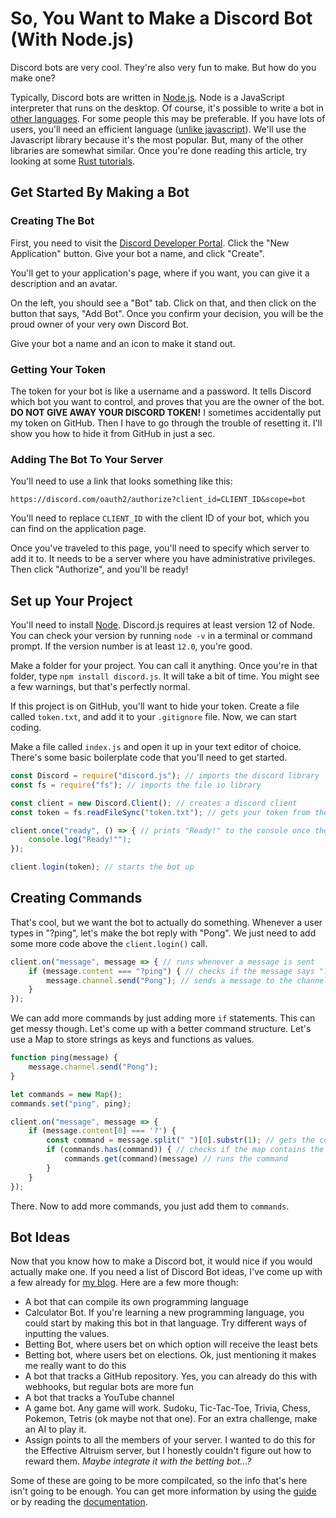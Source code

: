 # So, You Want to Make a Discord Bot (With Node.js)

Discord bots are very cool. They're also very fun to make. But how do you make one?

Typically, Discord bots are written in [Node.js](https://nodejs.org/en/). Node is a JavaScript interpreter that runs on the desktop. Of course, it's possible to write a bot in [other languages](https://discordapi.com/unofficial/libs.html). For some people this may be preferable. If you have lots of users, you'll need an efficient language ([unlike javascript](https://benchmarksgame-team.pages.debian.net/benchmarksgame/fastest/node-gpp.html)). We'll use the Javascript library because it's the most popular. But, many of the other libraries are somewhat similar. Once you're done reading this article, try looking at some [Rust tutorials](https://www.youtube.com/watch?v=sOA6rSRCqPw&list=PLPwSz_Jcam3xVjrTAYgIHvf1Jq94yrRXp).

## Get Started By Making a Bot

### Creating The Bot

First, you need to visit the [Discord Developer Portal](https://discordapp.com/developers/applications/). Click the "New Application" button. Give your bot a name, and click "Create".

You'll get to your application's page, where if you want, you can give it a description and an avatar.

On the left, you should see a "Bot" tab. Click on that, and then click on the button that says, "Add Bot". Once you confirm your decision, you will be the proud owner of your very own Discord Bot.

Give your bot a name and an icon to make it stand out.

### Getting Your Token

The token for your bot is like a username and a password. It tells Discord which bot you want to control, and proves that you are the owner of the bot. **DO NOT GIVE AWAY YOUR DISCORD TOKEN!** I sometimes accidentally put my token on GitHub. Then I have to go through the trouble of resetting it. I'll show you how to hide it from GitHub in just a sec.

### Adding The Bot To Your Server

You'll need to use a link that looks something like this:

```
https://discord.com/oauth2/authorize?client_id=CLIENT_ID&scope=bot
```

You'll need to replace `CLIENT_ID` with the client ID of your bot, which you can find on the application page.

Once you've traveled to this page, you'll need to specify which server to add it to. It needs to be a server where you have administrative privileges. Then click "Authorize", and you'll be ready!

## Set up Your Project

You'll need to install [Node](https://nodejs.org/en/). Discord.js requires at least version 12 of Node. You can check your version by running `node -v` in a terminal or command prompt. If the version number is at least `12.0`, you're good.

Make a folder for your project. You can call it anything. Once you're in that folder, type `npm install discord.js`. It will take a bit of time. You might see a few warnings, but that's perfectly normal.

If this project is on GitHub, you'll want to hide your token. Create a file called `token.txt`, and add it to your `.gitignore` file. Now, we can start coding.

Make a file called `index.js` and open it up in your text editor of choice. There's some basic boilerplate code that you'll need to get started.

```javascript
const Discord = require("discord.js"); // imports the discord library
const fs = require("fs"); // imports the file io library

const client = new Discord.Client(); // creates a discord client
const token = fs.readFileSync("token.txt"); // gets your token from the file

client.once("ready", () => { // prints "Ready!" to the console once the bot is online
	console.log("Ready!"");
});

client.login(token); // starts the bot up
```

## Creating Commands

That's cool, but we want the bot to actually do something. Whenever a user types in "?ping", let's make the bot reply with "Pong". We just need to add some more code above the `client.login()` call.

```javascript
client.on("message", message => { // runs whenever a message is sent
    if (message.content === "?ping") { // checks if the message says "?ping"
        message.channel.send("Pong"); // sends a message to the channel, saying "Pong"
    }
});
```

We can add more commands by just adding more `if` statements. This can get messy though. Let's come up with a better command structure. Let's use a Map to store strings as keys and functions as values.

```javascript
function ping(message) {
    message.channel.send("Pong");
}

let commands = new Map();
commands.set("ping", ping);

client.on("message", message => {
    if (message.content[0] === '?') {
        const command = message.split(" ")[0].substr(1); // gets the command name
        if (commands.has(command)) { // checks if the map contains the command
            commands.get(command)(message) // runs the command
        }
    }
});
```

There. Now to add more commands, you just add them to `commands`.

## Bot Ideas

Now that you know how to make a Discord bot, it would nice if you would actually make one. If you need a list of Discord Bot ideas, I've come up with a few already for [my blog](https://botahamec.github.io/posts/20_06_03_project_ideas/). Here are a few more though:

* A bot that can compile its own programming language
* Calculator Bot. If you're learning a new programming language, you could start by making this bot in that language. Try different ways of inputting the values.
* Betting Bot, where users bet on which option will receive the least bets
* Betting bot, where users bet on elections. Ok, just mentioning it makes me really want to do this
* A bot that tracks a GitHub repository. Yes, you can already do this with webhooks, but regular bots are more fun
* A bot that tracks a YouTube channel
* A game bot. Any game will work. Sudoku, Tic-Tac-Toe, Trivia, Chess, Pokemon, Tetris (ok maybe not that one). For an extra challenge, make an AI to play it.
* Assign points to all the members of your server. I wanted to do this for the Effective Altruism server, but I honestly couldn't figure out how to reward them. *Maybe integrate it with the betting bot...?*

Some of these are going to be more compilcated, so the info that's here isn't going to be enough. You can get more information by using the [guide](https://discordjs.guide/) or by reading the [documentation](https://discord.js.org/#/docs/main/stable/general/welcome).